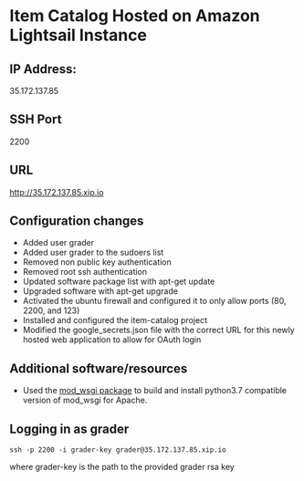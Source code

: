 # Item Catalog Hosted on Amazon Lightsail Instance

## IP Address:
35.172.137.85

## SSH Port
2200

## URL
http://35.172.137.85.xip.io

## Configuration changes
  - Added user grader
  - Added user grader to the sudoers list
  - Removed non public key authentication
  - Removed root ssh authentication
  - Updated software package list with apt-get update
  - Upgraded software with apt-get upgrade
  - Activated the ubuntu firewall and configured it to only allow ports (80, 2200, and 123)
  - Installed and configured the item-catalog project
  - Modified the google_secrets.json file with the correct URL for this newly hosted web application to allow for OAuth login

## Additional software/resources
  - Used the [mod_wsgi package](https://pypi.org/project/mod_wsgi/) to build and install python3.7 compatible version of mod_wsgi for Apache.
  
## Logging in as grader
```ssh -p 2200 -i grader-key grader@35.172.137.85.xip.io```

where grader-key is the path to the provided grader rsa key
